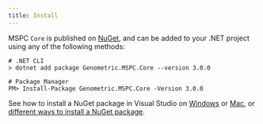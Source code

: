 ```yaml
---
title: Install
---
```


MSPC `Core` is published on [NuGet](https://www.nuget.org/packages/Genometric.MSPC.Core/),
and can be added to your .NET project using any of the following methods: 

```shell
# .NET CLI
> dotnet add package Genometric.MSPC.Core --version 3.0.0

# Package Manager
PM> Install-Package Genometric.MSPC.Core -Version 3.0.0
```

See how to install a NuGet package in Visual Studio on [Windows](https://docs.microsoft.com/en-us/nuget/tools/package-manager-ui)
or [Mac](https://docs.microsoft.com/en-us/visualstudio/mac/nuget-walkthrough),
or [different ways to install a NuGet package](https://docs.microsoft.com/en-us/nuget/consume-packages/ways-to-install-a-package).
